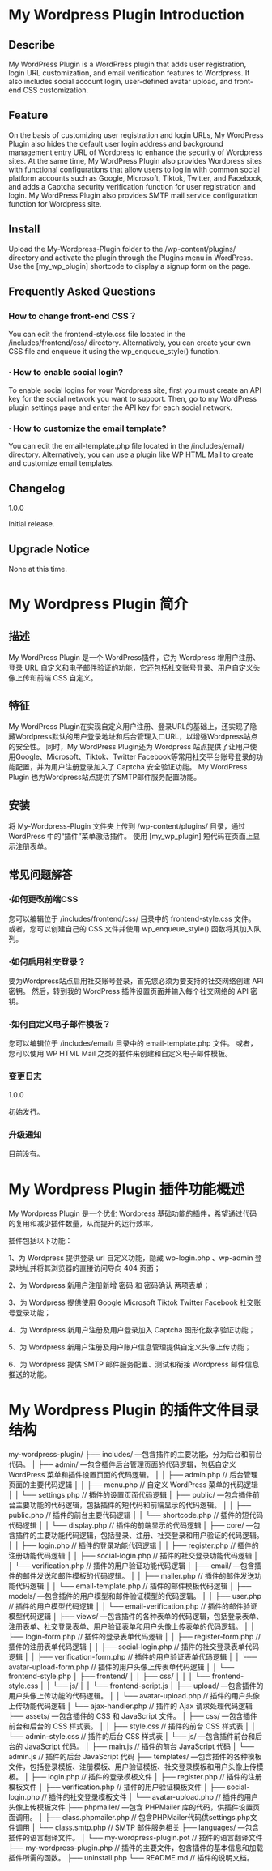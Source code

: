 # My Wordpress Plugin Introduction

## **Describe**

My WordPress Plugin is a WordPress plugin that adds user registration, login URL customization, and email verification features to Wordpress. It also includes social account login, user-defined avatar upload, and front-end CSS customization.

## **Feature**

On the basis of customizing user registration and login URLs, My WordPress Plugin also hides the default user login address and background management entry URL of Wordpress to enhance the security of Wordpress sites.
At the same time, My WordPress Plugin also provides Wordpress sites with functional configurations that allow users to log in with common social platform accounts such as Google, Microsoft, Tiktok, Twitter, and Facebook, and adds a Captcha security verification function for user registration and login.
My WordPress Plugin also provides SMTP mail service configuration function for Wordpress site.

## **Install**

Upload the My-Wordpress-Plugin folder to the /wp-content/plugins/ directory and activate the plugin through the Plugins menu in WordPress. Use the [my_wp_plugin] shortcode to display a signup form on the page.

## **Frequently Asked Questions**

### How to change front-end CSS？

You can edit the frontend-style.css file located in the /includes/frontend/css/ directory.
Alternatively, you can create your own CSS file and enqueue it using the wp_enqueue_style() function.

### · How to enable social login?

To enable social logins for your Wordpress site, first you must create an API key for the social network you want to support. Then, go to my WordPress plugin settings page and enter the API key for each social network.

### · How to customize the email template?

You can edit the email-template.php file located in the /includes/email/ directory. Alternatively, you can use a plugin like WP HTML Mail to create and customize email templates.

## **Changelog**

1.0.0

Initial release.

## **Upgrade Notice**

None at this time.

# My Wordpress Plugin 简介

## **描述**

My WordPress Plugin 是一个 WordPress插件，它为 Wordpress 增用户注册、登录 URL 自定义和电子邮件验证的功能，它还包括社交账号登录、用户自定义头像上传和前端 CSS 自定义。

## **特征**

My WordPress Plugin在实现自定义用户注册、登录URL的基础上，还实现了隐藏Wordpress默认的用户登录地址和后台管理入口URL，以增强Wordpress站点的安全性。
同时，My WordPress Plugin还为 Wordpress 站点提供了让用户使用Google、Microsoft、Tiktok、Twitter Facebook等常用社交平台账号登录的功能配置，并为用户注册登录加入了 Captcha 安全验证功能。
My WordPress Plugin 也为Wordpress站点提供了SMTP邮件服务配置功能。

## **安装**

将 My-Wordpress-Plugin 文件夹上传到 /wp-content/plugins/ 目录，通过 WordPress 中的“插件”菜单激活插件。 使用 [my_wp_plugin] 短代码在页面上显示注册表单。 

## **常见问题解答**

### ·如何更改前端CSS

您可以编辑位于 /includes/frontend/css/ 目录中的 frontend-style.css 文件。 
或者，您可以创建自己的 CSS 文件并使用 wp_enqueue_style() 函数将其加入队列。

### ·如何启用社交登录？

要为Wordpress站点启用社交账号登录，首先您必须为要支持的社交网络创建 API 密钥。 然后，转到我的 WordPress 插件设置页面并输入每个社交网络的 API 密钥。

### ·如何自定义电子邮件模板？

您可以编辑位于 /includes/email/ 目录中的 email-template.php 文件。 或者，您可以使用 WP HTML Mail 之类的插件来创建和自定义电子邮件模板。

### **变更日志**

1.0.0

初始发行。

### **升级通知**

目前没有。


#  **My Wordpress Plugin 插件功能概述**

My Wordpress Plugin 是一个优化 Wordpress 基础功能的插件，希望通过代码的复用和减少插件数量，从而提升的运行效率。

插件包括以下功能：

1、为 Wordpress 提供登录 url 自定义功能，隐藏 wp-login.php 、wp-admin 登录地址并将其浏览器的直接访问导向 404 页面；

2、为 Wordpress 新用户注册新增 密码 和 密码确认 两项表单；

3、为 Wordpress 提供使用 Google Microsoft Tiktok Twitter Facebook 社交账号登录功能；

4、为 Wordpress 新用户注册及用户登录加入 Captcha 图形化数字验证功能；

5、为 Wordpress 新用户注册及用户账户信息管理提供自定义头像上传功能；

6、为 Wordpress 提供 SMTP 邮件服务配置、测试和衔接 Wordpress 邮件信息推送的功能。


# **My Wordpress Plugin 的插件文件目录结构**

my-wordpress-plugin/
├── includes/				 				 —包含插件的主要功能，分为后台和前台代码。
│   ├── admin/			 					—包含插件后台管理页面的代码逻辑，包括自定义 WordPress 菜单和插件设置页面的代码逻辑。
│   │   ├── admin.php					// 后台管理页面的主要代码逻辑
│   │   ├── menu.php					// 自定义 WordPress 菜单的代码逻辑
│   │   └── settings.php				// 插件的设置页面代码逻辑
│   ├── public/								—包含插件前台主要功能的代码逻辑，包括插件的短代码和前端显示的代码逻辑。
│   │   ├── public.php					// 插件的前台主要代码逻辑
│   │   └── shortcode.php			// 插件的短代码代码逻辑 
│   │   └── display.php					// 插件的前端显示的代码逻辑
│   ├── core/								—包含插件的主要功能代码逻辑，包括登录、注册、社交登录和用户验证的代码逻辑。
│   │   ├── login.php						// 插件的登录功能代码逻辑
│   │   ├── register.php					// 插件的注册功能代码逻辑
│   │   ├── social-login.php			// 插件的社交登录功能代码逻辑
│   │   └── verification.php			// 插件的用户验证功能代码逻辑
│   ├── email/									—包含插件的邮件发送和邮件模板的代码逻辑。
│   │   ├── mailer.php						// 插件的邮件发送功能代码逻辑
│   │   └── email-template.php		// 插件的邮件模板代码逻辑
│   ├── models/							 	—包含插件的用户模型和邮件验证模型的代码逻辑。
│   │   ├── user.php						// 插件的用户模型代码逻辑
│   │   └── email-verification.php	// 插件的邮件验证模型代码逻辑
│   ├── views/									—包含插件的各种表单的代码逻辑，包括登录表单、注册表单、社交登录表单、用户验证表单和用户头像上传表单的代码逻辑。
│   │   ├── login-form.php					// 插件的登录表单代码逻辑
│   │   ├── register-form.php				// 插件的注册表单代码逻辑
│   │   ├── social-login.php				// 插件的社交登录表单代码逻辑
│   │   ├── verification-form.php		// 插件的用户验证表单代码逻辑
│   │   └── avatar-upload-form.php	// 插件的用户头像上传表单代码逻辑
│   │   └── frontend-style.php
│   ├── frontend/
│   │   ├── css/
│   │   │    └── frontend-style.css
│   │   └── js/
│   │        └── frontend-script.js
│   ├── upload/								—包含插件的用户头像上传功能的代码逻辑。
│   │   └── avatar-upload.php			// 插件的用户头像上传功能代码逻辑
│   └── ajax-handler.php					// 插件的 Ajax 请求处理代码逻辑
├── assets/										—包含插件的 CSS 和 JavaScript 文件。
│   ├── css/									—包含插件前台和后台的 CSS 样式表。
│   │   ├── style.css							// 插件的前台 CSS 样式表
│   │   └── admin-style.css					// 插件的后台 CSS 样式表
│   └── js/											 —包含插件前台和后台的 JavaScript 代码。
│       ├── main.js								// 插件的前台 JavaScript 代码
│       └── admin.js							// 插件的后台 JavaScript 代码
├── templates/								—包含插件的各种模板文件，包括登录模板、注册模板、用户验证模板、社交登录模板和用户头像上传模板。
│   ├── login.php							// 插件的登录模板文件
│   ├── register.php						// 插件的注册模板文件
│   ├── verification.php				// 插件的用户验证模板文件
│   ├── social-login.php				// 插件的社交登录模板文件
│   └── avatar-upload.php			// 插件的用户头像上传模板文件
├── phpmailer/							 —包含 PHPMailer 库的代码，供插件设置页面调用。
│    ├── class.phpmailer.php		// 包含PHPMailer代码供settings.php文件调用
│    └── class.smtp.php					// SMTP 邮件服务相关
├── languages/							—包含插件的语言翻译文件。
│   └── my-wordpress-plugin.pot		// 插件的语言翻译文件
├── my-wordpress-plugin.php			// 插件的主要文件，包含插件的基本信息和加载插件所需的函数。
├── uninstall.php
└── README.md						// 插件的说明文档。